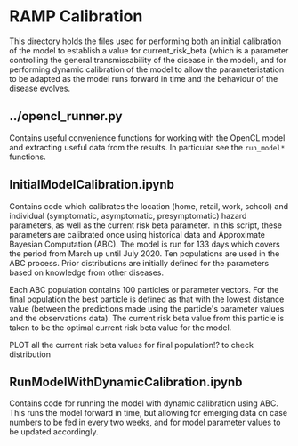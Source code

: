 # RAMP Calibration

This directory holds the files used for performing both an initial calibration of the model to establish a value for current_risk_beta (which is a parameter controlling the general transmissability of the disease in the model), and for performing dynamic calibration of the model to allow the parameteristation to be adapted as the model runs forward in time and the behaviour of the disease evolves.  

## ../opencl_runner.py

Contains useful convenience functions for working with the OpenCL model and extracting useful data from the results. In particular see the `run_model*` functions.

## InitialModelCalibration.ipynb

Contains code which calibrates the location (home, retail, work, school) and individual (symptomatic, asymptomatic, presymptomatic) hazard parameters, as well as the current risk beta parameter. In this script, these parameters are calibrated once using historical data and Approximate Bayesian Computation (ABC). The model is run for 133 days which covers the period from March up until July 2020. Ten populations are used in the ABC process. Prior distributions are initially defined for the parameters based on knowledge from other diseases.

Each ABC population contains 100 particles or parameter vectors. For the final population the best particle is defined as that with the lowest distance value (between the predictions made using the particle's parameter values and the observations data). The current risk beta value from this particle is taken to be the optimal current risk beta value for the model. 

PLOT all the current risk beta values for final population!? to check distribution


## RunModelWithDynamicCalibration.ipynb

Contains code for running the model with dynamic calibration using ABC. This runs the model forward in time, but allowing for emerging data on case numbers to be fed in every two weeks, and for model parameter values to be updated accordingly. 
